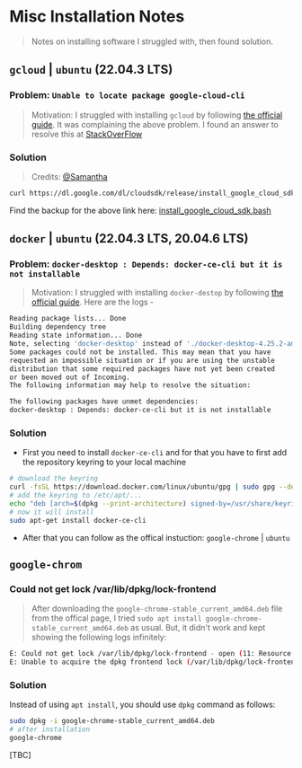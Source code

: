 # Misc Installation Notes
> Notes on installing software I struggled with, then found solution.

## `gcloud` | `ubuntu` (22.04.3 LTS)
### Problem: `Unable to locate package google-cloud-cli`
> Motivation: I struggled with installing `gcloud` by following [the official guide](https://cloud.google.com/sdk/docs/install). It was  complaining the above problem. I found an answer to resolve this at [StackOverFlow](https://stackoverflow.com/questions/23247943/trouble-installing-google-cloud-sdk-in-ubuntu)
### Solution
> Credits: [@Samantha](https://stackoverflow.com/users/3359481/samantha)
```sh
curl https://dl.google.com/dl/cloudsdk/release/install_google_cloud_sdk.bash | bash
```
Find the backup for the above link here: [install_google_cloud_sdk.bash](/resources/install_google_cloud_sdk.bash)

## `docker` | `ubuntu` (22.04.3 LTS, 20.04.6 LTS)
### Problem: `docker-desktop : Depends: docker-ce-cli but it is not installable`
> Motivation: I struggled with installing `docker-destop` by following [the official guide](https://docs.docker.com/desktop/install/ubuntu/). Here are the logs -
```sh
Reading package lists... Done
Building dependency tree       
Reading state information... Done
Note, selecting 'docker-desktop' instead of './docker-desktop-4.25.2-amd64.deb'
Some packages could not be installed. This may mean that you have
requested an impossible situation or if you are using the unstable
distribution that some required packages have not yet been created
or been moved out of Incoming.
The following information may help to resolve the situation:

The following packages have unmet dependencies:
docker-desktop : Depends: docker-ce-cli but it is not installable
```
### Solution
- First you need to install `docker-ce-cli` and for that you have to first add the repository keyring to your local machine  
```sh
# download the keyring
curl -fsSL https://download.docker.com/linux/ubuntu/gpg | sudo gpg --dearmor -o /usr/share/keyrings/docker-archive-keyring.gpg
# add the keyring to /etc/apt/...
echo "deb [arch=$(dpkg --print-architecture) signed-by=/usr/share/keyrings/docker-archive-keyring.gpg] https://download.docker.com/linux/ubuntu $(lsb_release -cs) stable" | sudo tee /etc/apt/sources.list.d/docker.list > /dev/null
# now it will install
sudo apt-get install docker-ce-cli
```
- After that you can follow as the offical instuction:
`google-chrome` | `ubuntu`


## `google-chrom`
### Could not get lock /var/lib/dpkg/lock-frontend
> After downloading the `google-chrome-stable_current_amd64.deb` file from the offical page, I tried `sudo apt install google-chrome-stable_current_amd64.deb` as usual. But, it didn't work and kept showing the following logs infinitely:
```sh
E: Could not get lock /var/lib/dpkg/lock-frontend - open (11: Resource temporarily unavailable)  
E: Unable to acquire the dpkg frontend lock (/var/lib/dpkg/lock-frontend), is another process using it?
```
### Solution
Instead of using `apt install`, you should use `dpkg` command as follows:
```sh
sudo dpkg -i google-chrome-stable_current_amd64.deb
# after installation
google-chrome
```

[TBC]
